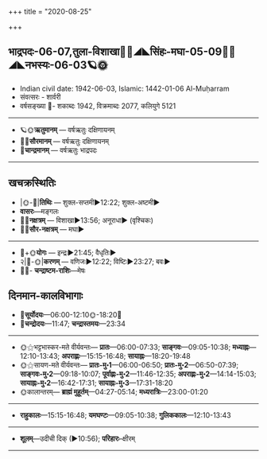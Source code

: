 +++
title = "2020-08-25"

+++
## भाद्रपदः-06-07,तुला-विशाखा🌛🌌◢◣सिंहः-मघा-05-09🌌🌞◢◣नभस्यः-06-03🪐🌞
- Indian civil date: 1942-06-03, Islamic: 1442-01-06 Al-Muḥarram
- संवत्सरः - शार्वरी
- वर्षसङ्ख्या 🌛- शकाब्दः 1942, विक्रमाब्दः 2077, कलियुगे 5121
___________________
- 🪐🌞**ऋतुमानम्** — वर्षऋतुः दक्षिणायनम्
- 🌌🌞**सौरमानम्** — वर्षऋतुः दक्षिणायनम्
- 🌛**चान्द्रमानम्** — वर्षऋतुः भाद्रपदः
___________________


## खचक्रस्थितिः
- |🌞-🌛|**तिथिः** — शुक्ल-सप्तमी►12:22; शुक्ल-अष्टमी►  
- **वासरः**—मङ्गलः  
- 🌌🌛**नक्षत्रम्** — विशाखा►13:56; अनूराधा► (वृश्चिकः)  
- 🌌🌞**सौर-नक्षत्रम्** — मघा►  
___________________
- 🌛+🌞**योगः** — इन्द्रः►21:45; वैधृतिः►  
- २|🌛-🌞|**करणम्** — वणिजः►12:22; विष्टिः►23:27; बवः►  
- 🌌🌛- **चन्द्राष्टम-राशिः**—मेषः  


## दिनमान-कालविभागाः
- 🌅**सूर्योदयः**—06:00-12:10🌞️-18:20🌇  
- 🌛**चन्द्रोदयः**—11:47; **चन्द्रास्तमयः**—23:34  
___________________
- 🌞⚝भट्टभास्कर-मते वीर्यवन्तः— **प्रातः**—06:00-07:33; **साङ्गवः**—09:05-10:38; **मध्याह्नः**—12:10-13:43; **अपराह्णः**—15:15-16:48; **सायाह्नः**—18:20-19:48  
- 🌞⚝सायण-मते वीर्यवन्तः— **प्रातः-मु॰1**—06:00-06:50; **प्रातः-मु॰2**—06:50-07:39; **साङ्गवः-मु॰2**—09:18-10:07; **पूर्वाह्णः-मु॰2**—11:46-12:35; **अपराह्णः-मु॰2**—14:14-15:03; **सायाह्नः-मु॰2**—16:42-17:31; **सायाह्नः-मु॰3**—17:31-18:20  
- 🌞कालान्तरम्— **ब्राह्मं मुहूर्तम्**—04:27-05:14; **मध्यरात्रिः**—23:00-01:20  
___________________
- **राहुकालः**—15:15-16:48; **यमघण्टः**—09:05-10:38; **गुलिककालः**—12:10-13:43  
___________________
- **शूलम्**—उदीची दिक् (►10:56); **परिहारः**–क्षीरम्  
___________________
